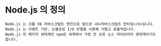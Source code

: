 # Node.js 의 정의
    Node.js 는 크롬 V8 자바스크립트 엔진으로 빌드된 <U>자바스크립트 런타임</U>입니다.  
    Node.js 는 이벤트 기반, 논블로킹 I/O 모델을 사용해 가볍고 효율적입니다.  
    Node.js 의 패키지 생태계인 npm은 세계에서 가장 큰 오픈 소스 라이브러리 생태계이기도 합니다.

## 